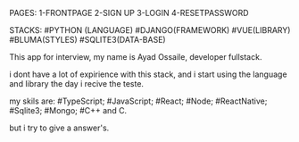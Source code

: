 PAGES:
    1-FRONTPAGE
    2-SIGN UP
    3-LOGIN
    4-RESETPASSWORD

STACKS:
    #PYTHON (LANGUAGE)
    #DJANGO(FRAMEWORK)
    #VUE(LIBRARY)
    #BLUMA(STYLES)
    #SQLITE3(DATA-BASE)

This app for interview, my name is Ayad Ossaile,  developer fullstack.

i dont have a lot of expirience  with this stack, and i start using the language and library the day i recive the teste.

my skils are:
    #TypeScript;
    #JavaScript;
    #React;
    #Node;
    #ReactNative;
    #Sqlite3;
    #Mongo;
    #C++ and C.

but i try to give a answer's.


